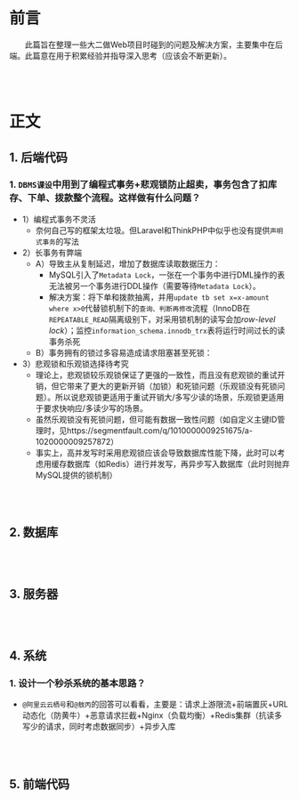 # 前言

&ensp;&ensp;&ensp;&ensp;此篇旨在整理一些大二做Web项目时碰到的问题及解决方案，主要集中在后端。此篇意在用于积累经验并指导深入思考（应该会不断更新）。



<br />

<br />

# 正文

## 1. 后端代码

### 1. `DBMS课设`中用到了编程式事务+悲观锁防止超卖，事务包含了扣库存、下单、拨款整个流程。这样做有什么问题？

- 1）编程式事务不灵活
  - 奈何自己写的框架太垃圾。但Laravel和ThinkPHP中似乎也没有提供`声明式事务`的写法
- 2）长事务有弊端
  - A）导致主从复制延迟，增加了数据库读取数据压力：
    - MySQL引入了`Metadata Lock`，一张在一个事务中进行DML操作的表无法被另一个事务进行DDL操作（需要等待`Metadata Lock`）。
    - 解决方案：将下单和拨款抽离，并用`update tb set x=x-amount where x>0`代替锁机制下的`查询、判断再修改`流程（InnoDB在`REPEATABLE_READ`隔离级别下，对采用锁机制的读写会加*row-level lock*）；监控`information_schema.innodb_trx`表将运行时间过长的读事务杀死
  - B）事务拥有的锁过多容易造成请求阻塞甚至死锁：
- 3）悲观锁和乐观锁选择待考究
  - 理论上，悲观锁较乐观锁保证了更强的一致性，而且没有悲观锁的重试开销，但它带来了更大的更新开销（加锁）和死锁问题（乐观锁没有死锁问题）。所以说悲观锁更适用于重试开销大/多写少读的场景，乐观锁更适用于要求快响应/多读少写的场景。
  - 虽然乐观锁没有死锁问题，但可能有数据一致性问题（如自定义主键ID管理时，见https://segmentfault.com/q/1010000009251675/a-1020000009257872）
  - 事实上，高并发写时采用悲观锁应该会导致数据库性能下降，此时可以考虑用缓存数据库（如Redis）进行并发写，再异步写入数据库（此时则抛弃MySQL提供的锁机制）





<br />

<br />

## 2. 数据库



<br />

<br />

## 3. 服务器



<br />

<br />

## 4. 系统

### 1. 设计一个秒杀系统的基本思路？

- `@阿里云云栖号`和`@敖丙`的回答可以看看，主要是：请求上游限流+前端置灰+URL动态化（防黄牛）+恶意请求拦截+Nginx（负载均衡）+Redis集群（抗读多写少的请求，同时考虑数据同步）+异步入库



<br />

<br />

## 5. 前端代码



